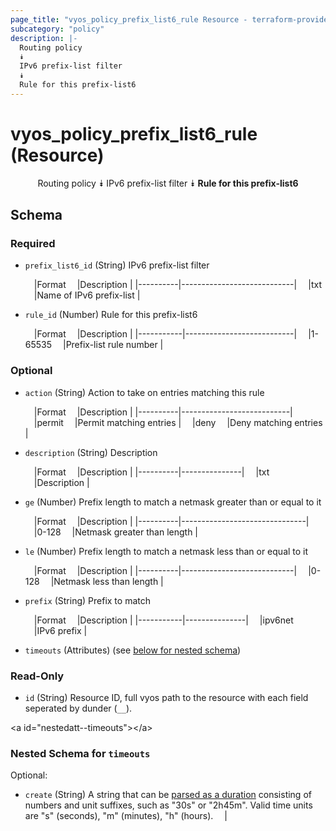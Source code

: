 ```yaml
---
page_title: "vyos_policy_prefix_list6_rule Resource - terraform-provider-vyos"
subcategory: "policy"
description: |-
  Routing policy
  ⯯
  IPv6 prefix-list filter
  ⯯
  Rule for this prefix-list6
---
```


# vyos_policy_prefix_list6_rule (Resource)
<center>

Routing policy
⯯
IPv6 prefix-list filter
⯯
**Rule for this prefix-list6**


</center>

## Schema

### Required

- `prefix_list6_id` (String) IPv6 prefix-list filter

    &emsp;|Format  &emsp;|Description               |
    |----------|----------------------------|
    &emsp;|txt     &emsp;|Name of IPv6 prefix-list  |
- `rule_id` (Number) Rule for this prefix-list6

    &emsp;|Format   &emsp;|Description              |
    |-----------|---------------------------|
    &emsp;|1-65535  &emsp;|Prefix-list rule number  |

### Optional

- `action` (String) Action to take on entries matching this rule

    &emsp;|Format  &emsp;|Description              |
    |----------|---------------------------|
    &emsp;|permit  &emsp;|Permit matching entries  |
    &emsp;|deny    &emsp;|Deny matching entries    |
- `description` (String) Description

    &emsp;|Format  &emsp;|Description  |
    |----------|---------------|
    &emsp;|txt     &emsp;|Description  |
- `ge` (Number) Prefix length to match a netmask greater than or equal to it

    &emsp;|Format  &emsp;|Description                  |
    |----------|-------------------------------|
    &emsp;|0-128   &emsp;|Netmask greater than length  |
- `le` (Number) Prefix length to match a netmask less than or equal to it

    &emsp;|Format  &emsp;|Description               |
    |----------|----------------------------|
    &emsp;|0-128   &emsp;|Netmask less than length  |
- `prefix` (String) Prefix to match

    &emsp;|Format   &emsp;|Description  |
    |-----------|---------------|
    &emsp;|ipv6net  &emsp;|IPv6 prefix  |
- `timeouts` (Attributes) (see [below for nested schema](#nestedatt--timeouts))

### Read-Only

- `id` (String) Resource ID, full vyos path to the resource with each field seperated by dunder (`__`).

&lt;a id=&#34;nestedatt--timeouts&#34;&gt;&lt;/a&gt;
### Nested Schema for `timeouts`

Optional:

- `create` (String) A string that can be [parsed as a duration](https://pkg.go.dev/time#ParseDuration) consisting of numbers and unit suffixes, such as &#34;30s&#34; or &#34;2h45m&#34;. Valid time units are &#34;s&#34; (seconds), &#34;m&#34; (minutes), &#34;h&#34; (hours).  &emsp;|
